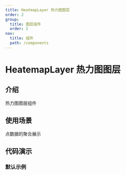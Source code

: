 ```yaml
---
title: HeatmapLayer 热力图图层
order: 2
group:
  title: 图层组件
  order: 1
nav:
  title: 组件
  path: /components
---
```


# HeatemapLayer 热力图图层

## 介绍

热力图图层组件

## 使用场景
点数据的聚合展示
## 代码演示

### 默认示例

<code src="./demos/default.tsx"></code>
